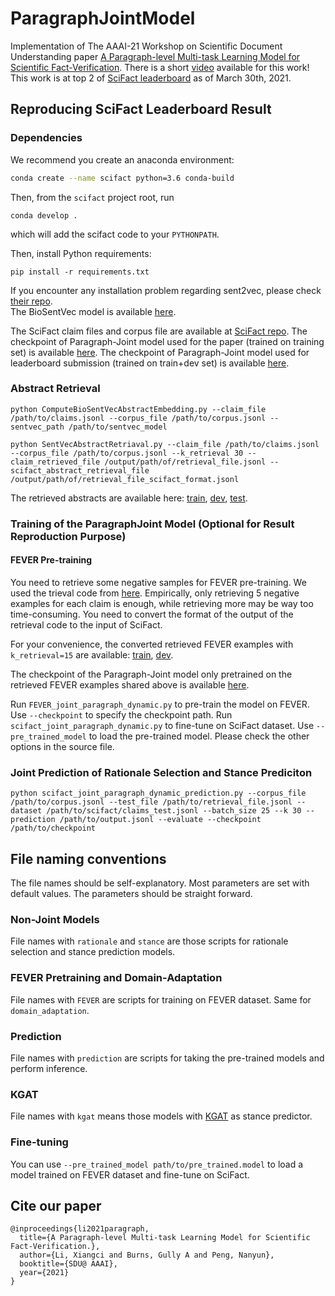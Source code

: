 # ParagraphJointModel
Implementation of The AAAI-21 Workshop on Scientific Document Understanding paper [A Paragraph-level Multi-task Learning Model for Scientific Fact-Verification](https://ceur-ws.org/Vol-2831/paper8.pdf). There is a short [video](https://www.youtube.com/watch?v=YrpYAdNl05Y) available for this work! This work is at top 2 of [SciFact leaderboard](https://leaderboard.allenai.org/scifact/submissions/public) as of March 30th, 2021.

## Reproducing SciFact Leaderboard Result
### Dependencies

We recommend you create an anaconda environment:
```bash
conda create --name scifact python=3.6 conda-build
```
Then, from the `scifact` project root, run
```
conda develop .
```
which will add the scifact code to your `PYTHONPATH`.

Then, install Python requirements:
```
pip install -r requirements.txt
```
If you encounter any installation problem regarding sent2vec, please check [their repo](https://github.com/epfml/sent2vec).  
The BioSentVec model is available [here](https://github.com/ncbi-nlp/BioSentVec#biosentvec).

The SciFact claim files and corpus file are available at [SciFact repo](https://github.com/allenai/scifact).
The checkpoint of Paragraph-Joint model used for the paper (trained on training set) is available [here](https://drive.google.com/file/d/1agyrkUGJ0lxTBJpdy1QCyaAAJyxBnoO2/view?usp=sharing).
The checkpoint of Paragraph-Joint model used for leaderboard submission (trained on train+dev set) is available [here](https://drive.google.com/file/d/1hMrQzFe1EaJpCN9s3pF27Wu3amBbekiI/view?usp=sharing).

### Abstract Retrieval
```
python ComputeBioSentVecAbstractEmbedding.py --claim_file /path/to/claims.jsonl --corpus_file /path/to/corpus.jsonl --sentvec_path /path/to/sentvec_model

python SentVecAbstractRetriaval.py --claim_file /path/to/claims.jsonl --corpus_file /path/to/corpus.jsonl --k_retrieval 30 --claim_retrieved_file /output/path/of/retrieval_file.jsonl --scifact_abstract_retrieval_file /output/path/of/retrieval_file_scifact_format.jsonl
```
The retrieved abstracts are available here: [train](https://drive.google.com/file/d/18yWhLP3n1OjT_XrUB3rJwNMnLRI3k8Ck/view?usp=sharing), [dev](https://drive.google.com/file/d/1fnfdOA2e3_U-kGavuhoyiYZUlDYWX9eM/view?usp=sharing), [test](https://drive.google.com/file/d/10Lh0aP06tGfZ-LlNGWnDtN0GM8M14z2q/view?usp=sharing).
### Training of the ParagraphJoint Model (Optional for Result Reproduction Purpose)
#### FEVER Pre-training
You need to retrieve some negative samples for FEVER pre-training. We used the trieval code from [here](https://github.com/sheffieldnlp/fever-naacl-2018). Empirically, only retrieving 5 negative examples for each claim is enough, while retrieving more may be way too time-consuming. You need to convert the format of the output of the retrieval code to the input of SciFact.

For your convenience, the converted retrieved FEVER examples with `k_retrieval=15` are available: [train](https://drive.google.com/file/d/1sS6mpaALuWnk6Pl2twIt_GcBs7ExRY2b/view?usp=sharing), [dev](https://drive.google.com/file/d/1sOfFL6fvK-AYjzcGPJ5KqcFPmAMvQJUi/view?usp=sharing).

The checkpoint of the Paragraph-Joint model only pretrained on the retrieved FEVER examples shared above is available [here](https://drive.google.com/file/d/12u9glqoCBuhxnP9P8dM4HSncAIjHmQ_U/view?usp=sharing).

Run `FEVER_joint_paragraph_dynamic.py` to pre-train the model on FEVER. Use `--checkpoint` to specify the checkpoint path. Run `scifact_joint_paragraph_dynamic.py` to fine-tune on SciFact dataset. Use `--pre_trained_model` to load the pre-trained model. Please check the other options in the source file.

### Joint Prediction of Rationale Selection and Stance Prediciton
```
python scifact_joint_paragraph_dynamic_prediction.py --corpus_file /path/to/corpus.jsonl --test_file /path/to/retrieval_file.jsonl --dataset /path/to/scifact/claims_test.jsonl --batch_size 25 --k 30 --prediction /path/to/output.jsonl --evaluate --checkpoint /path/to/checkpoint
```

## File naming conventions
The file names should be self-explanatory. Most parameters are set with default values. The parameters should be straight forward.

### Non-Joint Models
File names with `rationale` and `stance` are those scripts for rationale selection and stance prediction models.

### FEVER Pretraining and Domain-Adaptation
File names with `FEVER` are scripts for training on FEVER dataset. Same for `domain_adaptation`.

### Prediction
File names with `prediction` are scripts for taking the pre-trained models and perform inference.

### KGAT
File names with `kgat` means those models with [KGAT](https://github.com/xiangwang1223/knowledge_graph_attention_network) as stance predictor.

### Fine-tuning
You can use `--pre_trained_model path/to/pre_trained.model` to load a model trained on FEVER dataset and fine-tune on SciFact.

## Cite our paper
```
@inproceedings{li2021paragraph,
  title={A Paragraph-level Multi-task Learning Model for Scientific Fact-Verification.},
  author={Li, Xiangci and Burns, Gully A and Peng, Nanyun},
  booktitle={SDU@ AAAI},
  year={2021}
}
```

